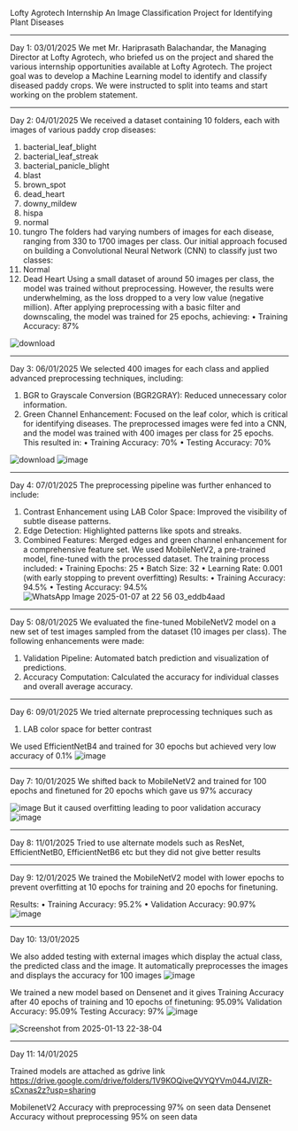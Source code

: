 Lofty Agrotech Internship
An Image Classification Project for Identifying Plant Diseases
________________________________________
Day 1:
03/01/2025
We met Mr. Hariprasath Balachandar, the Managing Director at Lofty Agrotech, who briefed us on the project and shared the various internship opportunities available at Lofty Agrotech.
The project goal was to develop a Machine Learning model to identify and classify diseased paddy crops. We were instructed to split into teams and start working on the problem statement.
________________________________________
Day 2:
04/01/2025
We received a dataset containing 10 folders, each with images of various paddy crop diseases:
1.	bacterial_leaf_blight
2.	bacterial_leaf_streak
3.	bacterial_panicle_blight
4.	blast
5.	brown_spot
6.	dead_heart
7.	downy_mildew
8.	hispa
9.	normal
10.	tungro
The folders had varying numbers of images for each disease, ranging from 330 to 1700 images per class.
Our initial approach focused on building a Convolutional Neural Network (CNN) to classify just two classes:
1.	Normal
2.	Dead Heart
Using a small dataset of around 50 images per class, the model was trained without preprocessing. However, the results were underwhelming, as the loss dropped to a very low value (negative million).
After applying preprocessing with a basic filter and downscaling, the model was trained for 25 epochs, achieving:
•	Training Accuracy: 87%

![download](https://github.com/user-attachments/assets/2e9684a7-1bf0-4260-a8da-31b5a61f9818)

________________________________________
Day 3:
06/01/2025
We selected 400 images for each class and applied advanced preprocessing techniques, including:
1.	BGR to Grayscale Conversion (BGR2GRAY): Reduced unnecessary color information.
2.	Green Channel Enhancement: Focused on the leaf color, which is critical for identifying diseases.
The preprocessed images were fed into a CNN, and the model was trained with 400 images per class for 25 epochs. This resulted in:
•	Training Accuracy: 70%
•	Testing Accuracy:  70%

![download](https://github.com/user-attachments/assets/ea5479d9-dc8a-4899-8a78-e9a35b5059f6)
![image](https://github.com/user-attachments/assets/6a650dce-0435-40bb-a730-ef18f3bcc845)

________________________________________
Day 4:
07/01/2025
The preprocessing pipeline was further enhanced to include:
1.	Contrast Enhancement using LAB Color Space: Improved the visibility of subtle disease patterns.
2.	Edge Detection: Highlighted patterns like spots and streaks.
3.	Combined Features: Merged edges and green channel enhancement for a comprehensive feature set.
We used MobileNetV2, a pre-trained model, fine-tuned with the processed dataset. The training process included:
•	Training Epochs: 25
•	Batch Size: 32
•	Learning Rate: 0.001 (with early stopping to prevent overfitting)
Results:
•	Training Accuracy: 94.5%
•	Testing Accuracy: 94.5%
![WhatsApp Image 2025-01-07 at 22 56 03_eddb4aad](https://github.com/user-attachments/assets/6c707416-5200-4b56-b027-ad26d6c692af)

________________________________________
Day 5:
08/01/2025
We evaluated the fine-tuned MobileNetV2 model on a new set of test images sampled from the dataset (10 images per class). The following enhancements were made:
1.	Validation Pipeline: Automated batch prediction and visualization of predictions.
2.	Accuracy Computation: Calculated the accuracy for individual classes and overall average accuracy.

________________________________________
Day 6:
09/01/2025
We tried alternate preprocessing techniques such as 
1) LAB color space for better contrast

We used EfficientNetB4 and trained for 30 epochs but achieved very low accuracy of 0.1%
![image](https://github.com/user-attachments/assets/5d0f1126-ab87-4fd4-8899-549c60940e4f)

________________________________________
Day 7:
10/01/2025
We shifted back to MobileNetV2 and trained for 100 epochs and finetuned for 20 epochs which gave us 97% accuracy

![image](https://github.com/user-attachments/assets/4349493c-817d-480d-ac5b-50ec5e661a7c)
But it caused overfitting leading to poor validation accuracy
![image](https://github.com/user-attachments/assets/714052a7-6cc0-40a0-81fa-08c8d3c23490)

________________________________________
Day 8:
11/01/2025
Tried to use alternate models such as ResNet, EfficientNetB0, EfficientNetB6 etc
but they did not give better results
________________________________________
Day 9:
12/01/2025
We trained the MobileNetV2 model with lower epochs to prevent overfitting at 10 epochs for training and 20 epochs for finetuning.

Results:
•	Training Accuracy: 95.2%
•	Validation Accuracy: 90.97%
![image](https://github.com/user-attachments/assets/415ac638-20b2-426a-94b6-10330c35b431)

________________________________________
Day 10:
13/01/2025

We also added testing with external images which display the actual class, the predicted class and the image.
It automatically preprocesses the images and displays the accuracy for 100 images
![image](https://github.com/user-attachments/assets/be114610-0f0f-4309-b81e-f54a53b0861a)

We trained a new model based on Densenet and it gives
Training Accuracy after 40 epochs of training and 10 epochs of finetuning: 95.09%
Validation Accuracy: 95.09%
Testing Accuracy: 97%
![image](https://github.com/user-attachments/assets/1989bd41-3634-4f16-8341-96b136774b24)

![Screenshot from 2025-01-13 22-38-04](https://github.com/user-attachments/assets/12c977b8-a30f-4d93-b32e-78edb9c42427)


________________________________________
Day 11:
14/01/2025

Trained models are attached as gdrive link
https://drive.google.com/drive/folders/1V9KOQiveQVYQYVm044JVIZR-sCxnas2z?usp=sharing

MobilenetV2 Accuracy with preprocessing 97% on seen data
Densenet Accuracy without preprocessing 95% on seen data
